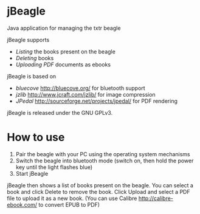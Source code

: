 jBeagle
=======

Java application for managing the txtr beagle

jBeagle supports
- *Listing* the books present on the beagle
- *Deleting* books
- *Uploading PDF* documents as ebooks
 
jBeagle is based on
- *bluecove* http://bluecove.org/ for bluetooth support
- *jzlib* http://www.jcraft.com/jzlib/ for image compression
- *JPedal* http://sourceforge.net/projects/jpedal/ for PDF rendering

jBeagle is released under the GNU GPLv3.

How to use
==========

1. Pair the beagle with your PC using the operating system mechanisms
2. Switch the beagle into bluetooth mode (switch on, then hold the power key until the light flashes blue)
3. Start jBeagle

jBeagle then shows a list of books present on the beagle.
You can select a book and click Delete to remove the book.
Click Upload and select a PDF file to upload it as a new book.
(You can use Calibre http://calibre-ebook.com/ to convert EPUB to PDF)
